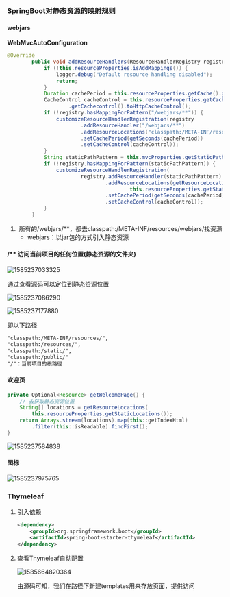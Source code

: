 



### SpringBoot对静态资源的映射规则

#### webjars

**WebMvcAutoConfiguration**

```java
@Override
		public void addResourceHandlers(ResourceHandlerRegistry registry) {
			if (!this.resourceProperties.isAddMappings()) {
				logger.debug("Default resource handling disabled");
				return;
			}
			Duration cachePeriod = this.resourceProperties.getCache().getPeriod();
			CacheControl cacheControl = this.resourceProperties.getCache()
					.getCachecontrol().toHttpCacheControl();
			if (!registry.hasMappingForPattern("/webjars/**")) {
				customizeResourceHandlerRegistration(registry
						.addResourceHandler("/webjars/**")
						.addResourceLocations("classpath:/META-INF/resources/webjars/")
						.setCachePeriod(getSeconds(cachePeriod))
						.setCacheControl(cacheControl));
			}
			String staticPathPattern = this.mvcProperties.getStaticPathPattern();
			if (!registry.hasMappingForPattern(staticPathPattern)) {
				customizeResourceHandlerRegistration(
						registry.addResourceHandler(staticPathPattern)
								.addResourceLocations(getResourceLocations(
										this.resourceProperties.getStaticLocations()))
								.setCachePeriod(getSeconds(cachePeriod))
								.setCacheControl(cacheControl));
			}
		}
```

1. ​	所有的/webjars/**，都去classpath:/META-INF/resources/webjars/找资源
   - webjars：以jar包的方式引入静态资源

#### /** 访问当前项目的任何位置(静态资源的文件夹)

![1585237033325](C:\Users\小K\AppData\Roaming\Typora\typora-user-images\1585237033325.png)

通过查看源码可以定位到静态资源位置

![1585237086290](C:\Users\小K\AppData\Roaming\Typora\typora-user-images\1585237086290.png)

![1585237177880](C:\Users\小K\AppData\Roaming\Typora\typora-user-images\1585237177880.png)

即以下路径

```xml
"classpath:/META-INF/resources/", 
"classpath:/resources/",
"classpath:/static/", 
"classpath:/public/" 
"/"：当前项目的根路径
```



#### 欢迎页

```java
private Optional<Resource> getWelcomePage() {
    // 去获取静态资源位置
    String[] locations = getResourceLocations(
        this.resourceProperties.getStaticLocations());
    return Arrays.stream(locations).map(this::getIndexHtml)
        .filter(this::isReadable).findFirst();
}
```

![1585237584838](C:\Users\小K\AppData\Roaming\Typora\typora-user-images\1585237584838.png)



#### 图标

![1585237975765](C:\Users\小K\AppData\Roaming\Typora\typora-user-images\1585237975765.png)



### Thymeleaf

1. 引入依赖

   ```xml
   <dependency>
       <groupId>org.springframework.boot</groupId>
       <artifactId>spring-boot-starter-thymeleaf</artifactId>
   </dependency>
   ```

2. 查看Thymeleaf自动配置

   ![1585664820364](C:\Users\小K\AppData\Roaming\Typora\typora-user-images\1585664820364.png)

   由源码可知，我们在路径下新建templates用来存放页面，提供访问